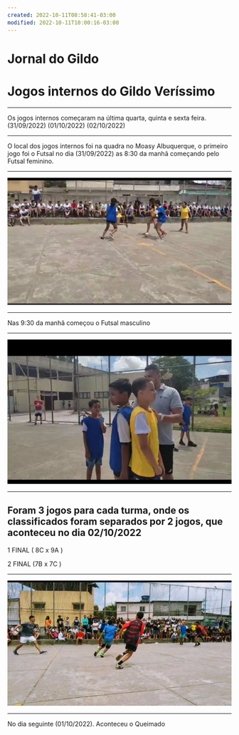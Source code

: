 ```yaml
---
created: 2022-10-11T08:58:41-03:00
modified: 2022-10-11T10:00:16-03:00
---
```


# Jornal do Gildo

# Jogos internos do Gildo Veríssimo
---

Os jogos internos começaram na última quarta, quinta e sexta feira. (31/09/2022) (01/10/2022) (02/10/2022)

---


 O local dos jogos internos foi na quadra no Moasy Albuquerque, o primeiro jogo foi o Futsal no dia (31/09/2022) as 8:30 da manhã começando pelo Futsal feminino.

---

![Image](./ceda898e57678d38e51f98f1438bffdf.jpg) 

---

Nas 9:30 da manhã começou o Futsal masculino

---

![Image](./229fa4e1a0b2a30660ad32a68e3d49e6.jpg) 


---
Foram 3 jogos para cada turma, onde os classificados foram separados por 2 jogos, que aconteceu no dia 02/10/2022
---

1 FINAL ( 8C x 9A )

2 FINAL (7B x 7C )

---

![Image](./c9538234be466eb5664b4c9dd21fb2d0.jpg) 

---
No dia seguinte (01/10/2022). Aconteceu o Queimado
